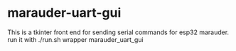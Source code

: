 # marauder-uart-gui
This is a tkinter front end for sending serial commands for esp32 marauder. 
run it with ./run.sh wrapper
marauder_uart_gui
